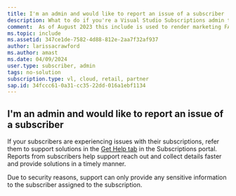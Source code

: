 ```yaml
---
title: I'm an admin and would like to report an issue of a subscriber
description: What to do if you're a Visual Studio Subscriptions admin trying to report an issue for a subscriber you manage
comment:  As of August 2023 this include is used to render marketing FAQ content for VS Subscriptions in the following portals - VSCom, Manage, and My portals. It was not used for learn.microsoft.com content at that time. SMEs are Evan Windom and Larissa Crawford of Red Door Collaborative and Sharvari Dighe.
ms.topic: include
ms.assetid: 347ce1de-7582-4d88-812e-2aa7f32af937
author: larissacrawford
ms.author: amast
ms.date: 04/09/2024
user.type: subscriber, admin
tags: no-solution
subscription.type: vl, cloud, retail, partner
sap.id: 34fccc61-0a31-cc35-22dd-016a1ebf1134
---
```


## I'm an admin and would like to report an issue of a subscriber

If your subscribers are experiencing issues with their subscriptions, refer them to support solutions in the [Get Help tab](https://my.visualstudio.com/gethelp) in the Subscriptions portal. Reports from subscribers help support reach out and collect details faster and provide solutions in a timely manner.

Due to security reasons, support can only provide any sensitive information to the subscriber assigned to the subscription.